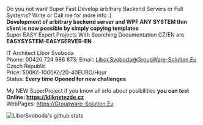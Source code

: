 Do you not want Super Fast Develop arbitrary Backend Servers or Full Systems? Write or Call me for more info :)  
**Development of arbitrary backend server and WPF ANY SYSTEM thin client is now possible by simply copying templates**  
Super EASY Expert Projects With Searching Documentation CZ/EN are **EASYSYSTEM-EASYSERVER-EN**  

IT Architect Libor Svoboda   
Phone: 00420 724 986 873; Email: Libor.Svoboda@GroupWare-Solution.Eu   
Czech Republic  
Price:  500Kč-1000Kč/20-40EURO/Hour   
Status: **Every time Opened for new challenges**  

My NEW SuperProject if you know all info about posibilities **you can test Online: https://kliknetezde.cz**  
WebPages: https://Groupware-Solution.Eu

![LiborSvoboda's github stats](https://github-readme-stats.vercel.app/api?username=liborsvoboda&show_icons=true&theme=dracula&count_private=true)

<!--
**liborsvoboda/liborsvoboda** is a ✨ _special_ ✨ repository because its `README.md` (this file) appears on your GitHub profile.

Here are some ideas to get you started:

- 🔭 I’m currently working on ...
- 🌱 I’m currently learning ...
- 👯 I’m looking to collaborate on ...
- 🤔 I’m looking for help with ...
- 💬 Ask me about ...
- 📫 How to reach me: ...
- 😄 Pronouns: ...
- ⚡ Fun fact: ...
-->
